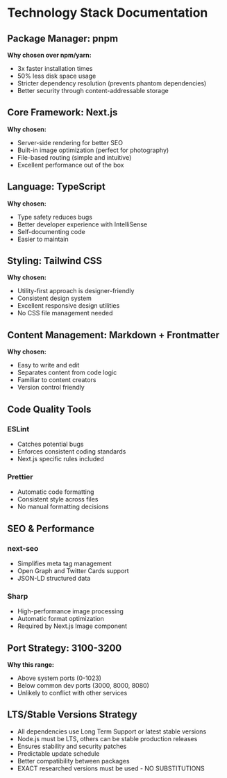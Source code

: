 # Technology Stack Documentation

## Package Manager: pnpm
**Why chosen over npm/yarn:**
- 3x faster installation times
- 50% less disk space usage
- Stricter dependency resolution (prevents phantom dependencies)
- Better security through content-addressable storage

## Core Framework: Next.js
**Why chosen:**
- Server-side rendering for better SEO
- Built-in image optimization (perfect for photography)
- File-based routing (simple and intuitive)
- Excellent performance out of the box

## Language: TypeScript
**Why chosen:**
- Type safety reduces bugs
- Better developer experience with IntelliSense
- Self-documenting code
- Easier to maintain

## Styling: Tailwind CSS
**Why chosen:**
- Utility-first approach is designer-friendly
- Consistent design system
- Excellent responsive design utilities
- No CSS file management needed

## Content Management: Markdown + Frontmatter
**Why chosen:**
- Easy to write and edit
- Separates content from code logic
- Familiar to content creators
- Version control friendly

## Code Quality Tools

### ESLint
- Catches potential bugs
- Enforces consistent coding standards
- Next.js specific rules included

### Prettier
- Automatic code formatting
- Consistent style across files
- No manual formatting decisions

## SEO & Performance

### next-seo
- Simplifies meta tag management
- Open Graph and Twitter Cards support
- JSON-LD structured data

### Sharp
- High-performance image processing
- Automatic format optimization
- Required by Next.js Image component

## Port Strategy: 3100-3200
**Why this range:**
- Above system ports (0-1023)
- Below common dev ports (3000, 8000, 8080)
- Unlikely to conflict with other services

## LTS/Stable Versions Strategy
- All dependencies use Long Term Support or latest stable versions
- Node.js must be LTS, others can be stable production releases
- Ensures stability and security patches
- Predictable update schedule
- Better compatibility between packages
- EXACT researched versions must be used - NO SUBSTITUTIONS
